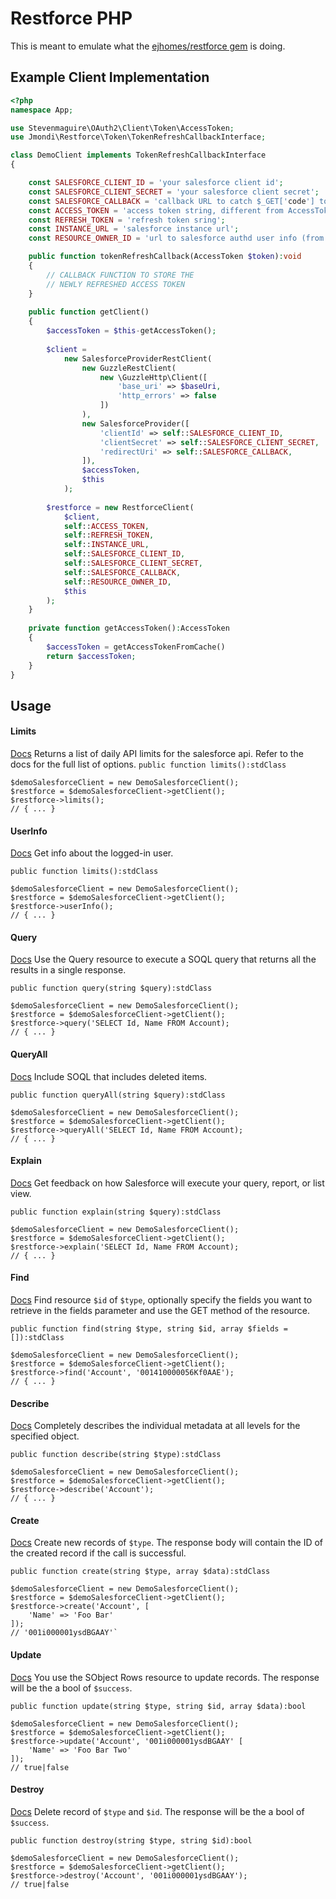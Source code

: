 # Restforce PHP

This is meant to emulate what the [ejhomes/restforce gem](https://github.com/ejholmes/restforce) is doing.

## Example Client Implementation

```php
<?php
namespace App;

use Stevenmaguire\OAuth2\Client\Token\AccessToken;
use Jmondi\Restforce\Token\TokenRefreshCallbackInterface;

class DemoClient implements TokenRefreshCallbackInterface
{

    const SALESFORCE_CLIENT_ID = 'your salesforce client id';
    const SALESFORCE_CLIENT_SECRET = 'your salesforce client secret';
    const SALESFORCE_CALLBACK = 'callback URL to catch $_GET['code'] to generate AccessToken';
    const ACCESS_TOKEN = 'access token string, different from AccessToken object';
    const REFRESH_TOKEN = 'refresh token sring';
    const INSTANCE_URL = 'salesforce instance url';
    const RESOURCE_OWNER_ID = 'url to salesforce authd user info (from AccessToken)';

    public function tokenRefreshCallback(AccessToken $token):void
    {
        // CALLBACK FUNCTION TO STORE THE
        // NEWLY REFRESHED ACCESS TOKEN
    }
    
    public function getClient()
    {
        $accessToken = $this-getAccessToken();
        
        $client =
            new SalesforceProviderRestClient(
                new GuzzleRestClient(
                    new \GuzzleHttp\Client([
                        'base_uri' => $baseUri,
                        'http_errors' => false
                    ])
                ),
                new SalesforceProvider([
                    'clientId' => self::SALESFORCE_CLIENT_ID,
                    'clientSecret' => self::SALESFORCE_CLIENT_SECRET,
                    'redirectUri' => self::SALESFORCE_CALLBACK,
                ]),
                $accessToken,
                $this
            );
        
        $restforce = new RestforceClient(
            $client,
            self::ACCESS_TOKEN,
            self::REFRESH_TOKEN,
            self::INSTANCE_URL,
            self::SALESFORCE_CLIENT_ID,
            self::SALESFORCE_CLIENT_SECRET,
            self::SALESFORCE_CALLBACK,
            self::RESOURCE_OWNER_ID,
            $this
        );
    }
    
    private function getAccessToken():AccessToken
    {
        $accessToken = getAccessTokenFromCache()
        return $accessToken;
    }
}
```

## Usage

#### Limits
[Docs](https://developer.salesforce.com/docs/atlas.en-us.api_rest.meta/api_rest/resources_limits.htm?search_text=limits) Returns a list of daily API limits for the salesforce api. Refer to the docs for the full list of options.
`public function limits():stdClass`

```
$demoSalesforceClient = new DemoSalesforceClient();
$restforce = $demoSalesforceClient->getClient();
$restforce->limits();
// { ... }
```


#### UserInfo

[Docs](https://developer.salesforce.com/docs/atlas.en-us.api_rest.meta/api_rest/resources_limits.htm?search_text=limits) Get info about the logged-in user.

`public function limits():stdClass`

```
$demoSalesforceClient = new DemoSalesforceClient();
$restforce = $demoSalesforceClient->getClient();
$restforce->userInfo();
// { ... }
```

#### Query

[Docs](https://developer.salesforce.com/docs/atlas.en-us.api_rest.meta/api_rest/dome_query.htm) Use the Query resource to execute a SOQL query that returns all the results in a single response.

`public function query(string $query):stdClass`

```
$demoSalesforceClient = new DemoSalesforceClient();
$restforce = $demoSalesforceClient->getClient();
$restforce->query('SELECT Id, Name FROM Account);
// { ... }
```

#### QueryAll

[Docs](https://developer.salesforce.com/docs/atlas.en-us.api_rest.meta/api_rest/dome_queryall.htm) Include SOQL that includes deleted items.

`public function queryAll(string $query):stdClass`

```
$demoSalesforceClient = new DemoSalesforceClient();
$restforce = $demoSalesforceClient->getClient();
$restforce->queryAll('SELECT Id, Name FROM Account);
// { ... }
```

#### Explain
[Docs](https://developer.salesforce.com/docs/atlas.en-us.api_rest.meta/api_rest/dome_query_explain.htm) Get feedback on how Salesforce will execute your query, report, or list view.

`public function explain(string $query):stdClass`

```
$demoSalesforceClient = new DemoSalesforceClient();
$restforce = $demoSalesforceClient->getClient();
$restforce->explain('SELECT Id, Name FROM Account);
// { ... }
```

#### Find

[Docs](https://developer.salesforce.com/docs/atlas.en-us.api_rest.meta/api_rest/dome_get_field_values.htm?search_text=limits) Find resource `$id` of `$type`, optionally specify the fields you want to retrieve in the fields parameter and use the GET method of the resource.

`public function find(string $type, string $id, array $fields = []):stdClass`

```
$demoSalesforceClient = new DemoSalesforceClient();
$restforce = $demoSalesforceClient->getClient();
$restforce->find('Account', '001410000056Kf0AAE');
// { ... }
```

#### Describe

[Docs](https://developer.salesforce.com/docs/atlas.en-us.api_rest.meta/api_rest/resources_sobject_describe.htm?search_text=describe) Completely describes the individual metadata at all levels for the specified object.

`public function describe(string $type):stdClass`

```
$demoSalesforceClient = new DemoSalesforceClient();
$restforce = $demoSalesforceClient->getClient();
$restforce->describe('Account');
// { ... }
```


#### Create

[Docs](https://developer.salesforce.com/docs/atlas.en-us.api_rest.meta/api_rest/dome_sobject_create.htm) Create new records of `$type`. The response body will contain the ID of the created record if the call is successful.

`public function create(string $type, array $data):stdClass`

``` 
$demoSalesforceClient = new DemoSalesforceClient();
$restforce = $demoSalesforceClient->getClient();
$restforce->create('Account', [
    'Name' => 'Foo Bar'
]);
// '001i000001ysdBGAAY'` 
```

#### Update

[Docs](https://developer.salesforce.com/docs/atlas.en-us.api_rest.meta/api_rest/dome_update_fields.htm?search_text=describe) You use the SObject Rows resource to update records. The response will be the a bool of `$success`.

`public function update(string $type, string $id, array $data):bool`

```
$demoSalesforceClient = new DemoSalesforceClient();
$restforce = $demoSalesforceClient->getClient();
$restforce->update('Account', '001i000001ysdBGAAY' [
    'Name' => 'Foo Bar Two'
]);
// true|false
```

#### Destroy

[Docs](https://developer.salesforce.com/docs/atlas.en-us.api_rest.meta/api_rest/dome_delete_record.htm?search_text=describe) Delete record of `$type` and `$id`. The response will be the a bool of `$success`.

`public function destroy(string $type, string $id):bool`

```
$demoSalesforceClient = new DemoSalesforceClient();
$restforce = $demoSalesforceClient->getClient();
$restforce->destroy('Account', '001i000001ysdBGAAY');
// true|false
```
